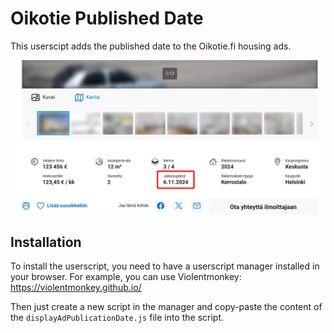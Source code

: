 # Oikotie Published Date

This userscipt adds the published date to the Oikotie.fi housing ads.

![example](example.jpg)

## Installation

To install the userscript, you need to have a userscript manager installed in your browser. For example, you can use Violentmonkey: https://violentmonkey.github.io/

Then just create a new script in the manager and copy-paste the content of the `displayAdPublicationDate.js` file into the script.